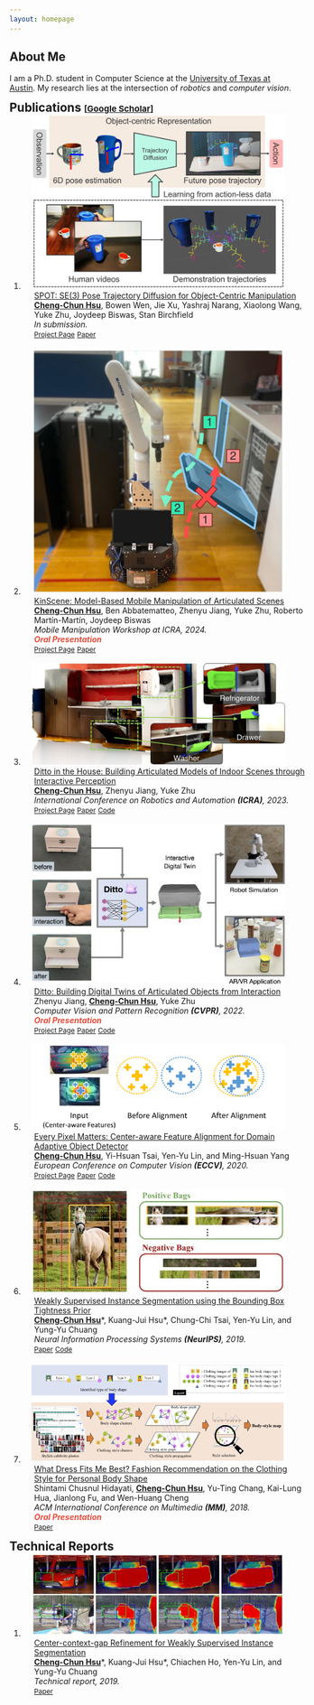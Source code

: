 ```yaml
---
layout: homepage
---
```


## About Me
I am a Ph.D. student in Computer Science at the <a href="https://www.cs.utexas.edu/">University of Texas at Austin</a>. My research lies at the intersection of <i>robotics</i> and <i>computer vision</i>.

<!-- ## News -->

<h2 id="publications" style="margin: 2px 0px -15px;">Publications <temp style="font-size:15px;">[</temp><a href="https://scholar.google.com/citations?user=9rh0w2QAAAAJ" target="_blank" style="font-size:15px;">Google Scholar</a><temp style="font-size:15px;">]</temp></h2>

<div class="publications">
<ol class="bibliography">


<li>
<div class="pub-row">
  <div class="col-sm-3" style="position: relative;padding-right: 15px;padding-left: 15px;">
    <img src="./assets/data/teaser_tbd_spot.jpg" class="teaser img-fluid z-depth-1">
  </div>
  <div id="hsu2022ditto" class="col-sm-9" style="position: relative;width: 100%;padding-right: 15px;padding-left: 20px;">
      <div class="title"><a href="https://nvlabs.github.io/object_centric_diffusion/">SPOT: SE(3) Pose Trajectory Diffusion for Object-Centric Manipulation</a></div>
      <div class="author"><u><strong>Cheng-Chun Hsu</strong></u>, Bowen Wen, Jie Xu, Yashraj Narang, Xiaolong Wang, Yuke Zhu, Joydeep Biswas, Stan Birchfield</div>
      <div class="periodical"><em>In submission.</em></div>
      <!-- <div class="periodical"><em>International Conference on Robotics and Automation <strong>(ICRA)</strong>, 2023.</em>
      </div> -->
    <div class="links">
      <a href="https://nvlabs.github.io/object_centric_diffusion/" class="btn btn-sm z-depth-0" role="button" target="_blank" style="font-size:12px;">Project Page</a>
      <a href="https://arxiv.org/abs/2411.00965" class="btn btn-sm z-depth-0" role="button" target="_blank" style="font-size:12px;">Paper</a>
    </div>
  </div>
</div>
</li>

<br>

<li>
<div class="pub-row">
  <div class="col-sm-3" style="position: relative;padding-right: 15px;padding-left: 15px;">
    <img src="./assets/data/teaser_icra24w_kinscene.jpeg" class="teaser img-fluid z-depth-1">
  </div>
  <div id="hsu2022ditto" class="col-sm-9" style="position: relative;width: 100%;padding-right: 15px;padding-left: 20px;">
      <div class="title"><a href="https://chengchunhsu.github.io/KinScene/">KinScene: Model-Based Mobile Manipulation of Articulated Scenes</a></div>
      <div class="author"><u><strong>Cheng-Chun Hsu</strong></u>, Ben Abbatematteo, Zhenyu Jiang, Yuke Zhu, Roberto Martín-Martín, Joydeep Biswas</div>
      <div class="periodical"><em></em>
      </div>
      <!-- <div class="periodical"><em>A Future Roadmap for Sensorimotor Skill Learning Workshop</em>
      </div> -->
      <div class="periodical"><em>Mobile Manipulation Workshop at ICRA, 2024.</em>
      </div>
      <strong><i style="color:#e74d3c">Oral Presentation</i></strong>
    <div class="links">
      <a href="https://chengchunhsu.github.io/KinScene/" class="btn btn-sm z-depth-0" role="button" target="_blank" style="font-size:12px;">Project Page</a>
      <a href="https://arxiv.org/abs/2409.16473" class="btn btn-sm z-depth-0" role="button" target="_blank" style="font-size:12px;">Paper</a>
    </div>
  </div>
</div>
</li>

<br>

<li>
<div class="pub-row">
  <div class="col-sm-3" style="position: relative;padding-right: 15px;padding-left: 15px;">
    <img src="./assets/data/teaser_icra23_dittohouse.jpg" class="teaser img-fluid z-depth-1">
  </div>

  <!-- <div class="col-sm-3" style="position: relative;padding-right: 15px;padding-left: 15px;">
    <video width=175px muted autoplay loop>
      <source src="./assets/data/teaser_cvpr22_ditto.mp4" type="video/mp4">
      Your browser does not support the video tag.
    </video>
  </div> -->

  <!-- <div class="col-sm-3" style="position: relative;padding-right: 15px;padding-left: 15px;">
    <div class="embed-responsive">
      <video width=175px outline:none muted autoplay loop>
        <source src="./assets/data/teaser_cvpr22_ditto.mp4" type="video/mp4">
        Your browser does not support the video tag.
      </video>
    </div>
  </div> -->

  <div id="hsu2022ditto" class="col-sm-9" style="position: relative;width: 100%;padding-right: 15px;padding-left: 20px;">
      <div class="title"><a href="https://ut-austin-rpl.github.io/HouseDitto/">Ditto in the House: Building Articulated Models of Indoor Scenes through Interactive Perception</a></div>
      <div class="author"><u><strong>Cheng-Chun Hsu</strong></u>, Zhenyu Jiang, Yuke Zhu</div>
      <div class="periodical"><em>International Conference on Robotics and Automation <strong>(ICRA)</strong>, 2023.</em>
      </div>
    <div class="links">
      <a href="https://ut-austin-rpl.github.io/HouseDitto/" class="btn btn-sm z-depth-0" role="button" target="_blank" style="font-size:12px;">Project Page</a>
      <a href="https://arxiv.org/abs/2302.01295" class="btn btn-sm z-depth-0" role="button" target="_blank" style="font-size:12px;">Paper</a>
      <a href="https://github.com/UT-Austin-RPL/HouseDitto" class="btn btn-sm z-depth-0" role="button" target="_blank" style="font-size:12px;">Code</a>
    </div>
  </div>
</div>
</li>

<br>

<li>
<div class="pub-row">
  <div class="col-sm-3" style="position: relative;padding-right: 15px;padding-left: 15px;">
    <img src="./assets/data/teaser_cvpr22_ditto.jpg" class="teaser img-fluid z-depth-1">
  </div>

  <!-- <div class="col-sm-3" style="position: relative;padding-right: 15px;padding-left: 15px;">
    <video width=175px muted autoplay loop>
      <source src="./assets/data/teaser_cvpr22_ditto.mp4" type="video/mp4">
      Your browser does not support the video tag.
    </video>
  </div> -->

  <!-- <div class="col-sm-3" style="position: relative;padding-right: 15px;padding-left: 15px;">
    <div class="embed-responsive">
      <video width=175px outline:none muted autoplay loop>
        <source src="./assets/data/teaser_cvpr22_ditto.mp4" type="video/mp4">
        Your browser does not support the video tag.
      </video>
    </div>
  </div> -->

  <div id="jiang2022ditto" class="col-sm-9" style="position: relative;width: 100%;padding-right: 15px;padding-left: 20px;">
      <div class="title"><a href="https://ut-austin-rpl.github.io/Ditto/">Ditto: Building Digital Twins of Articulated Objects from Interaction</a></div>
      <div class="author">Zhenyu Jiang, <u><strong>Cheng-Chun Hsu</strong></u>, Yuke Zhu</div>
      <div class="periodical"><em>Computer Vision and Pattern Recognition <strong>(CVPR)</strong>, 2022.</em>
      </div>
      <strong><i style="color:#e74d3c">Oral Presentation</i></strong>
    <div class="links">
      <a href="https://ut-austin-rpl.github.io/Ditto/" class="btn btn-sm z-depth-0" role="button" target="_blank" style="font-size:12px;">Project Page</a>
      <a href="https://arxiv.org/abs/2202.08227" class="btn btn-sm z-depth-0" role="button" target="_blank" style="font-size:12px;">Paper</a>
      <a href="https://github.com/UT-Austin-RPL/Ditto" class="btn btn-sm z-depth-0" role="button" target="_blank" style="font-size:12px;">Code</a>
    </div>
  </div>
</div>
</li>

<br>

<li>
<div class="pub-row">
  <!-- <div class="col-sm-3 center-block" style="position: relative;padding-right: 15px;padding-left: 15px;"> -->
  <div class="col-sm-3" style="position: relative;padding-right: 15px;padding-left: 15px;">
    <img src="./assets/data/teaser_eccv20_epm.jpg" class="teaser img-fluid z-depth-1">
  </div>
  <!-- <td style="padding:2.5%;width:30%;vertical-align:middle;min-width:120px">
  <img src="./assets/data/teaser_eccv20_epm.jpg" alt style="width:auto; height:auto; max-width:30%;">
  <!-- <abbr class="badge">ECCV</abbr> -->
  <!-- </td> -->
  <div id="hsu2020every" class="col-sm-9" style="position: relative;width: 100%;padding-right: 15px;padding-left: 20px;">
      <div class="title"><a href="https://chengchunhsu.github.io/EveryPixelMatters/">Every Pixel Matters: Center-aware Feature Alignment for Domain Adaptive Object Detector</a></div>
      <div class="author"><u><strong>Cheng-Chun Hsu</strong></u>, Yi-Hsuan Tsai, Yen-Yu Lin, and Ming-Hsuan Yang</div>
      <div class="periodical"><em>European Conference on Computer Vision <strong>(ECCV)</strong>, 2020.</em>
      </div>
    <div class="links">
      <a href="https://chengchunhsu.github.io/EveryPixelMatters/" class="btn btn-sm z-depth-0" role="button" target="_blank" style="font-size:12px;">Project Page</a>
      <a href="https://arxiv.org/abs/2008.08574" class="btn btn-sm z-depth-0" role="button" target="_blank" style="font-size:12px;">Paper</a>
      <a href="https://github.com/chengchunhsu/EveryPixelMatters" class="btn btn-sm z-depth-0" role="button" target="_blank" style="font-size:12px;">Code</a>
    </div>
  </div>
</div>
</li>

<br>

<li>
<div class="pub-row">
  <div class="col-sm-3" style="position: relative;padding-right: 15px;padding-left: 15px;">
    <img src="./assets/data/teaser_neurips19_bbtp.jpg" class="teaser img-fluid z-depth-1">
  </div>
  <div id="hsu2019weakly" class="col-sm-9" style="position: relative;width: 100%;padding-right: 15px;padding-left: 20px;">
      <div class="title"><a href="https://papers.nips.cc/paper/2019/file/e6e713296627dff6475085cc6a224464-Paper.pdf">Weakly Supervised Instance Segmentation using the Bounding Box Tightness Prior</a></div>
      <div class="author"><u><strong>Cheng-Chun Hsu</strong></u>*, Kuang-Jui Hsu*, Chung-Chi Tsai, Yen-Yu Lin, and Yung-Yu Chuang</div>
      <div class="periodical"><em>Neural Information Processing Systems <strong>(NeurIPS)</strong>, 2019.</em>
      </div>
    <div class="links">
      <a href="https://papers.nips.cc/paper/2019/file/e6e713296627dff6475085cc6a224464-Paper.pdf" class="btn btn-sm z-depth-0" role="button" target="_blank" style="font-size:12px;">Paper</a>
      <a href="https://github.com/chengchunhsu/WSIS_BBTP/" class="btn btn-sm z-depth-0" role="button" target="_blank" style="font-size:12px;">Code</a>
    </div>
  </div>
</div>
</li>

<br>

<li>
<div class="pub-row">
  <div class="col-sm-3" style="position: relative;padding-right: 15px;padding-left: 15px;">
    <img src="./assets/data/teaser_mm18_fashion.jpg" class="teaser img-fluid z-depth-1">
  </div>
  <div id="hidayati2018fashion" class="col-sm-9" style="position: relative;width: 100%;padding-right: 15px;padding-left: 20px;">
      <div class="title"><a href="./assets/data/pub_mm18_fashion.pdf">What Dress Fits Me Best? Fashion Recommendation on the Clothing Style for Personal Body Shape</a></div>
      <div class="author">Shintami Chusnul Hidayati, <u><strong>Cheng-Chun Hsu</strong></u>, Yu-Ting Chang, Kai-Lung Hua, Jianlong Fu, and Wen-Huang Cheng</div>
      <div class="periodical"><em>ACM International Conference on Multimedia <strong>(MM)</strong>, 2018.</em>
      </div>
      <strong><i style="color:#e74d3c">Oral Presentation</i></strong>
    <div class="links">
      <a href="./assets/data/pub_mm18_fashion.pdf" class="btn btn-sm z-depth-0" role="button" target="_blank" style="font-size:12px;">Paper</a>
    </div>
  </div>
</div>
</li>

</ol>
</div>



<h2 id="publications" style="margin: 2px 0px -15px;">Technical Reports</h2>

<div class="publications">
<ol class="bibliography">

<li>
<div class="pub-row">
  <div class="col-sm-3" style="position: relative;padding-right: 15px;padding-left: 15px;">
    <img src="./assets/data/teaser_techreport19_ccgr.jpg" class="teaser img-fluid z-depth-1">
  </div>
  <div id="hsu2019center" class="col-sm-9" style="position: relative;width: 100%;padding-right: 15px;padding-left: 20px;">
      <div class="title"><a href="./assets/data/pub_techreport19_ccgr.pdf">Center-context-gap Refinement for Weakly Supervised Instance Segmentation</a></div>
      <div class="author"><u><strong>Cheng-Chun Hsu</strong></u>*, Kuang-Jui Hsu*, Chiachen Ho, Yen-Yu Lin, and Yung-Yu Chuang</div>
      <div class="periodical"><em>Technical report, 2019.</em>
      </div>
    <div class="links">
      <a href="./assets/data/pub_techreport19_ccgr.pdf" class="btn btn-sm z-depth-0" role="button" target="_blank" style="font-size:12px;">Paper</a>
    </div>
  </div>
</div>
</li>

</ol>
</div>



<!-- ## Services
Conference Reviewers: NeurIPS, ICLR, ECCV, WACV, AAAI, IJCAI -->